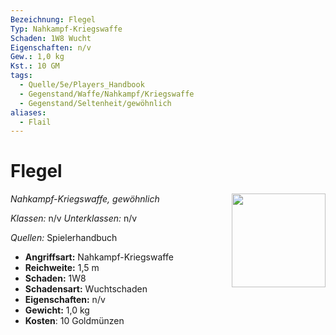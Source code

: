 ```yaml
---
Bezeichnung: Flegel
Typ: Nahkampf-Kriegswaffe
Schaden: 1W8 Wucht
Eigenschaften: n/v
Gew.: 1,0 kg
Kst.: 10 GM
tags:
  - Quelle/5e/Players_Handbook
  - Gegenstand/Waffe/Nahkampf/Kriegswaffe
  - Gegenstand/Seltenheit/gewöhnlich
aliases:
  - Flail
---
```

# Flegel
*Nahkampf-Kriegswaffe, gewöhnlich*
<img src="Symbolik/Gegenstände.webp" align="right" width="150">

_Klassen:_ n/v 
_Unterklassen:_  n/v

_Quellen:_ Spielerhandbuch

- **Angriffsart:** Nahkampf-Kriegswaffe
- **Reichweite:** 1,5 m
- **Schaden:** 1W8
- **Schadensart:** Wuchtschaden
- **Eigenschaften:** n/v
- **Gewicht:** 1,0 kg
- **Kosten**: 10 Goldmünzen